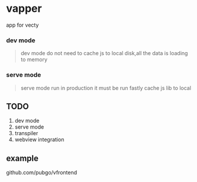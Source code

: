 # vapper
app  for vecty 

### dev mode
> dev mode do not need to cache js to local disk,all the data is loading to memory

### serve mode
> serve mode run in production
> it must be run fastly
> cache js lib to local

## TODO
1. dev mode
2. serve mode
3. transpiler
4. webview integration

## example
github.com/pubgo/vfrontend